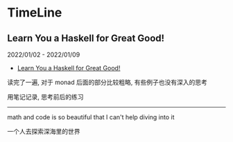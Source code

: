 # TimeLine

## Learn You a Haskell for Great Good!

2022/01/02 - 2022/01/09

- [Learn You a Haskell for Great Good!](http://learnyouahaskell.com/chapters)

读完了一遍, 对于 monad 后面的部分比较粗略, 有些例子也没有深入的思考

用笔记记录, 思考前后的练习

---

math and code is so beautiful that I can't help diving into it

一个人去探索深海里的世界
